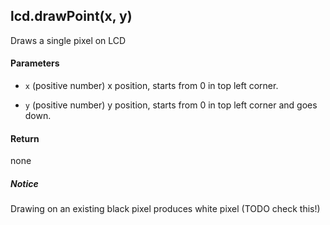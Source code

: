<!-- This file was generated by the script. Do not edit it, any changes will be lost! -->

## lcd.drawPoint(x, y)



Draws a single pixel on LCD


#### Parameters

* `x` (positive number) x position, starts from 0 in top left corner. 

* `y` (positive number) y position, starts from 0 in top left corner and goes down.



#### Return

none

##### Notice
Drawing on an existing black pixel produces white pixel (TODO check this!)



